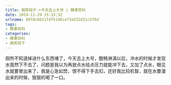```yaml
---
title: 搞笑段子->今天去上大号 | 糗事百科
date: 2019-11-29 15:33:32
urlname: 09f8c6b11f4f5146ce73a552d21c2f6d
tags: 
- 糗事百科
categories:
- 糗事百科
- 搞笑段子
---
```

厕所不知道掉进什么东西堵了，今天去上大号，酣畅淋漓以后，冲水的时候才发现水竟然下不去了，问题是我以为再放点水给点压力就能冲下去，又加了点水，眼见水就要冒出来了，我是心急如焚，恨不得下手去扣，还好我比较机智，就在水要漫出来的时候，狠狠的喝了一口。


